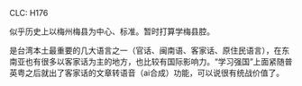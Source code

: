 CLC: H176

似乎历史上以梅州梅县为中心、标准。暂时打算学梅县腔。

是台湾本土最重要的几大语言之一（官话、闽南语、客家话、原住民语言），在东南亚也有很多以客家话为主的地方，也比较有国际影响力。“学习强国”上面紧随普英粤之后就出了客家话的文章转语音（ai合成）功能，可以说很有统战价值了。
